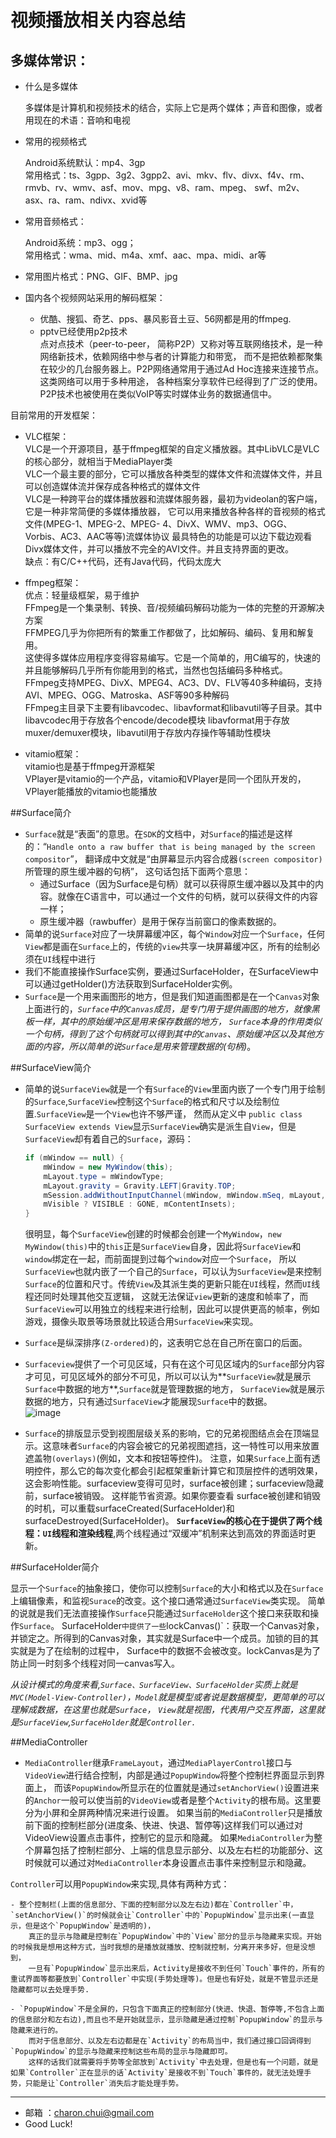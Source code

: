 视频播放相关内容总结
===

多媒体常识：
---

- 什么是多媒体             

    多媒体是计算机和视频技术的结合，实际上它是两个媒体；声音和图像，或者用现在的术语：音响和电视
	
- 常用的视频格式

	Android系统默认：mp4、3gp	           
	常用格式：ts、3gpp、3g2、3gpp2、avi、mkv、flv、divx、f4v、rm、rmvb、rv、wmv、asf、mov、mpg、v8、ram、mpeg、
	swf、m2v、asx、ra、ram、ndivx、xvid等	 
			  
- 常用音频格式：

	Android系统：mp3、ogg；           
	常用格式：wma、mid、m4a、xmf、aac、mpa、midi、ar等
	
- 常用图片格式：PNG、GIF、BMP、jpg

- 国内各个视频网站采用的解码框架：

	- 优酷、搜狐、奇艺、pps、暴风影音土豆、56网都是用的ffmpeg.       
	- pptv已经使用p2p技术       
		点对点技术（peer-to-peer， 简称P2P）又称对等互联网络技术，是一种网络新技术，依赖网络中参与者的计算能力和带宽，
		而不是把依赖都聚集在较少的几台服务器上。P2P网络通常用于通过Ad Hoc连接来连接节点。这类网络可以用于多种用途，
		各种档案分享软件已经得到了广泛的使用。P2P技术也被使用在类似VoIP等实时媒体业务的数据通信中。
                      
目前常用的开发框架：

- VLC框架：     
	VLC是一个开源项目，基于ffmpeg框架的自定义播放器。其中LibVLC是VLC的核心部分，就相当于MediaPlayer类           
	VLC一个最主要的部分，它可以播放各种类型的媒体文件和流媒体文件，并且可以创造媒体流并保存成各种格式的媒体文件      
	VLC是一种跨平台的媒体播放器和流媒体服务器，最初为videolan的客户端，它是一种非常简便的多媒体播放器，
	它可以用来播放各种各样的音视频的格式文件(MPEG-1、MPEG-2、MPEG- 4、DivX、WMV、mp3、OGG、Vorbis、AC3、AAC等等)流媒体协议
	最具特色的功能是可以边下载边观看Divx媒体文件，并可以播放不完全的AVI文件。并且支持界面的更改。          
	缺点：有C/C++代码，还有Java代码，代码太庞大	         
	
- ffmpeg框架：      
	优点：轻量级框架，易于维护         
	FFmpeg是一个集录制、转换、音/视频编码解码功能为一体的完整的开源解决方案         
	FFMPEG几乎为你把所有的繁重工作都做了，比如解码、编码、复用和解复用。     
	这使得多媒体应用程序变得容易编写。它是一个简单的，用C编写的，快速的并且能够解码几乎所有你能用到的格式，当然也包括编码多种格式。          
	FFmpeg支持MPEG、DivX、MPEG4、AC3、DV、FLV等40多种编码，支持AVI、MPEG、OGG、Matroska、ASF等90多种解码          
	FFmpeg主目录下主要有libavcodec、libavformat和libavutil等子目录。其中libavcodec用于存放各个encode/decode模块
	libavformat用于存放muxer/demuxer模块，libavutil用于存放内存操作等辅助性模块
	
- vitamio框架：      
	vitamio也是基于ffmpeg开源框架          
	VPlayer是vitamio的一个产品，vitamio和VPlayer是同一个团队开发的，VPlayer能播放的vitamio也能播放         
	
	
##Surface简介
- `Surface`就是“表面”的意思。在`SDK`的文档中，对`Surface`的描述是这样的：“`Handle onto a raw buffer that is being managed by the screen compositor`”，
	翻译成中文就是“由屏幕显示内容合成器`(screen compositor)`所管理的原生缓冲器的句柄”，	这句话包括下面两个意思：
    - 通过Surface（因为Surface是句柄）就可以获得原生缓冲器以及其中的内容。就像在C语言中，可以通过一个文件的句柄，就可以获得文件的内容一样；
    - 原生缓冲器（rawbuffer）是用于保存当前窗口的像素数据的。
- 简单的说`Surface`对应了一块屏幕缓冲区，每个`Window`对应一个`Surface`，任何`View`都是画在`Surface`上的，传统的`view`共享一块屏幕缓冲区，所有的绘制必须在`UI`线程中进行
- 我们不能直接操作Surface实例，要通过SurfaceHolder，在SurfaceView中可以通过getHolder()方法获取到SurfaceHolder实例。
- `Surface`是一个用来画图形的地方，但是我们知道画图都是在一个`Canvas`对象上面进行的，*`Surface`中的`Canvas`成员，是专门用于提供画图的地方，就像黑板一样，其中的原始缓冲区是用来保存数据的地方，
	`Surface`本身的作用类似一个句柄，得到了这个句柄就可以得到其中的`Canvas`、原始缓冲区以及其他方面的内容，所以简单的说`Surface`是用来管理数据的(句柄)*。
	
##SurfaceView简介      
- 简单的说`SurfaceView`就是一个有`Surface`的`View`里面内嵌了一个专门用于绘制的`Surface`,`SurfaceView`控制这个`Surface`的格式和尺寸以及绘制位置.`SurfaceView`是一个`View`也许不够严谨，
	然而从定义中 `public class SurfaceView extends View`显示`SurfaceView`确实是派生自`View`，但是`SurfaceView`却有着自己的`Surface`，源码：
    ```java
    if (mWindow == null) {  
		mWindow = new MyWindow(this);  
		mLayout.type = mWindowType;  
		mLayout.gravity = Gravity.LEFT|Gravity.TOP;  
		mSession.addWithoutInputChannel(mWindow, mWindow.mSeq, mLayout,  
		mVisible ? VISIBLE : GONE, mContentInsets);  
    }  
    ```
    很明显，每个`SurfaceView`创建的时候都会创建一个`MyWindow`，`new MyWindow(this)`中的`this`正是`SurfaceView`自身，因此将`SurfaceView`和`window`绑定在一起，而前面提到过每个`window`对应一个`Surface`，
	所以`SurfaceView`也就内嵌了一个自己的`Surface`，可以认为`SurfaceView`是来控制`Surface`的位置和尺寸。传统`View`及其派生类的更新只能在`UI`线程，然而`UI`线程还同时处理其他交互逻辑，
	这就无法保证`view`更新的速度和帧率了，而`SurfaceView`可以用独立的线程来进行绘制，因此可以提供更高的帧率，例如游戏，摄像头取景等场景就比较适合用`SurfaceView`来实现。
	
- `Surface`是纵深排序`(Z-ordered)`的，这表明它总在自己所在窗口的后面。
- `Surfaceview`提供了一个可见区域，只有在这个可见区域内的`Surface`部分内容才可见，可见区域外的部分不可见，所以可以认为**`SurfaceView`就是展示`Surface`中数据的地方**,`Surface`就是管理数据的地方，
	`SurfaceView`就是展示数据的地方，只有通过`SurfaceView`才能展现`Surface`中的数据。           
	![image](https://github.com/CharonChui/Pictures/master/SurfaceView.png?raw=true)   
- `Surface`的排版显示受到视图层级关系的影响，它的兄弟视图结点会在顶端显示。这意味者`Surface`的内容会被它的兄弟视图遮挡，这一特性可以用来放置遮盖物`(overlays)`(例如，文本和按钮等控件)。
	注意，如果`Surface`上面有透明控件，那么它的每次变化都会引起框架重新计算它和顶层控件的透明效果，这会影响性能。surfaceview变得可见时，surface被创建；surfaceview隐藏前，surface被销毁。
	这样能节省资源。如果你要查看 surface被创建和销毁的时机，可以重载surfaceCreated(SurfaceHolder)和 surfaceDestroyed(SurfaceHolder)。
	**`SurfaceView`的核心在于提供了两个线程：`UI`线程和渲染线程**,两个线程通过“双缓冲”机制来达到高效的界面适时更新。

##SurfaceHolder简介

显示一个`Surface`的抽象接口，使你可以控制`Surface`的大小和格式以及在`Surface`上编辑像素，和监视`Surace`的改变。这个接口通常通过`SurfaceView`类实现。
简单的说就是我们无法直接操作`Surface`只能通过`SurfaceHolder`这个接口来获取和操作`Surface`。
SurfaceHolder`中提供了一些`lockCanvas()`：获取一个Canvas对象，并锁定之。所得到的Canvas对象，其实就是Surface中一个成员。加锁的目的其实就是为了在绘制的过程中，
Surface中的数据不会被改变。lockCanvas是为了防止同一时刻多个线程对同一canvas写入。


*从设计模式的角度来看,`Surface、SurfaceView、SurfaceHolder`实质上就是`MVC(Model-View-Controller)`，`Model`就是模型或者说是数据模型，更简单的可以理解成数据，在这里也就是`Surface`，
`View`就是视图，代表用户交互界面，这里就是`SurfaceView`,`SurfaceHolder`就是`Controller.`*


##MediaController

- `MediaController`继承`FrameLayout`，通过`MediaPlayerControl`接口与`VideoView`进行结合控制，内部是通过`PopupWindow`将整个控制栏界面显示到界面上，
	而该`PopupWindow`所显示在的位置就是通过`setAnchorView()`设置进来的`Anchor`一般可以使当前的`VideoView`或者是整个`Activity`的根布局。这里要分为小屏和全屏两种情况来进行设置。
	如果当前的`MediaController`只是播放前下面的控制栏部分(进度条、快进、快退、暂停等)这样我们可以通过对VideoView设置点击事件，控制它的显示和隐藏。
	如果`MediaController`为整个屏幕包括了控制栏部分、上端的信息显示部分、以及左右栏的功能部分、这时候就可以通过对`MediaController`本身设置点击事件来控制显示和隐藏。         
	
`Controller`可以用`PopupWindow`来实现,具体有两种方式：     

    - 整个控制栏(上面的信息部分、下面的控制部分以及左右边)都在`Controller`中，`setAnchorView()`的时候就会让`Controller`中的`PopupWindow`显示出来(一直显示，但是这个`PopupWindow`是透明的)，
		真正的显示与隐藏是控制在`PopupWindow`中的`View`部分的显示与隐藏来实现。开始的时候我是想用这种方式，当时我想的是播放就播放、控制就控制，分离开来多好，但是没想到，
		一旦有`PopupWindow`显示出来后，Activity是接收不到任何`Touch`事件的，所有的重试界面等都要放到`Controller`中实现(手势处理等)。但是也有好处，就是不管显示还是隐藏都可以去处理手势.
		
	- `PopupWindow`不是全屏的，只包含下面真正的控制部分(快进、快退、暂停等,不包含上面的信息部分和左右边),而且也不是开始就显示，显示隐藏是通过控制`PopupWindow`的显示与隐藏来进行的。
		而对于信息部分、以及左右边都是在`Activity`的布局当中，我们通过接口回调得到`PopupWindow`的显示与隐藏来控制这些布局的显示与隐藏即可。
		这样的话我们就需要将手势等全部放到`Activity`中去处理，但是也有一个问题，就是如果`Controller`正在显示的话`Activity`是接收不到`Touch`事件的，就无法处理手势，只能是让`Controller`消失后才能处理手势。

---

- 邮箱 ：charon.chui@gmail.com  
- Good Luck! 